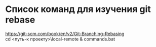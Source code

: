 # Список команд для изучения git rebase
https://git-scm.com/book/en/v2/Git-Branching-Rebasing  
cd <путь-к проекту>\local-remote & commands.bat